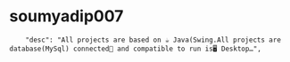 # soumyadip007
        "desc": "All projects are based on ☕ Java(Swing.All projects are database(MySql) connected📂 and compatible to run is🖥️ Desktop…",
